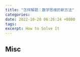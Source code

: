 ```yaml
---
title: "怎样解题：数学思维的新方法"
categories: 
date: 2022-10-28 06:26:24 +0800
tags: 
excerpt: How to Solve It
---
```













## Misc


